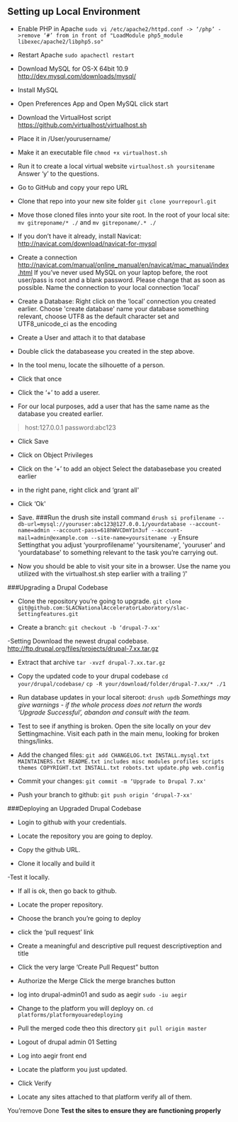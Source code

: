 Setting up Local Environment
----------------------------

- Enable PHP in Apache
   `sudo vi /etc/apache2/httpd.conf -> ‘/php’ ->remove ‘#’ from in front of "LoadModule php5_module libexec/apache2/libphp5.so" `

- Restart Apache
   `sudo apachectl restart`

- Download MySQL for OS-X 64bit 10.9
http://dev.mysql.com/downloads/mysql/

- Install MySQL

- Open Preferences App and Open MySQL
click start

- Download the VirtualHost script
https://github.com/virtualhost/virtualhost.sh

- Place it in /User/yourusername/

- Make it an executable file
`chmod +x virtualhost.sh`

- Run it to create a local virtual website
`virtualhost.sh yoursitename`
Answer ‘y’ to the questions.

- Go to GitHub and copy your repo URL

- Clone that repo into your new site folder
`git clone yourrepourl.git`

- Move those cloned files innto your site root.
In the root of your local site: `mv gitreponame/* ./`
and `mv gitreponame/.* ./`

- If you don’t have it already, install Navicat:
http://navicat.com/download/navicat-for-mysql

- Create a connection
http://navicat.com/manual/online_manual/en/navicat/mac_manual/index.html
If you’ve never used MySQL on your laptop before, the root user/pass is root and a blank password.
Please change that as soon as possible.
Name the connection to your local connection ‘local'

- Create a Database:
Right click on the ‘local’ connection you created earlier.
Choose 'create database'
name your database something relevant, choose UTF8 as the default character set and UTF8_unicode_ci as the encoding

- Create a User and attach it to that database
- Double click the databasease you created in the step above.
- In the tool menu, locate the silhouette of a person.
- Click that once
- Click the ‘+’ to add a userer.
- For our local purposes, add a user that has the same name as the database you created earlier.
> host:127.0.0.1
password:abc123
- Click Save
- Click on Object Privileges
- Click on the ‘+’ to add an object
  Select the databasebase you created earlier
- in the right pane, right click and ‘grant all'
- Click ‘Ok'
- Save.
###Run the drush site install command
```drush si profilename --db-url=mysql://youruser:abc123@127.0.0.1/yourdatabase --account-name=admin --account-pass=618hWVCDmY1n3uf --account-mail=admin@example.com --site-name=yoursitename -y```
Ensure Settingthat you adjust ‘yourprofilename' ‘yoursitename', 'youruser' and ‘yourdatabase' to something relevant to the task you’re carrying out.

- Now you should be able to visit your site in a browser. Use the name you utilized with the virtualhost.sh step earlier with a trailing ‘/'

###Upgrading a Drupal Codebase
- Clone the repository you’re going to upgrade.
`git clone git@github.com:SLACNationalAcceleratorLaboratory/slac-Settingfeatures.git`

- Create a branch:
`git checkout -b ‘drupal-7-xx'`

-Setting Download the newest drupal codebase.
http://ftp.drupal.org/files/projects/drupal-7.xx.tar.gz

- Extract that archive
`tar -xvzf drupal-7.xx.tar.gz`

- Copy the updated code to your drupal codebase
`cd your/drupal/codebase/`
`cp -R your/download/folder/drupal-7.xx/* ./1`

- Run database updates
in your local siteroot: `drush updb`
*Somethings may give warnings - if the whole process does not return the words ‘Upgrade Successful’, abandon and consult with the team.*

- Test to see if anything is broken.
Open the site locally on your dev Settingmachine. Visit each path in the main menu, looking for broken things/links.

- Add the changed files:
```git add CHANGELOG.txt INSTALL.mysql.txt MAINTAINERS.txt README.txt includes misc modules profiles scripts themes COPYRIGHT.txt INSTALL.txt robots.txt update.php web.config```

- Commit your changes:
`git commit -m ‘Upgrade to Drupal 7.xx'`

- Push your branch to github:
`git push origin ‘drupal-7-xx'`

###Deploying an Upgraded Drupal Codebase

- Login to github with your credentials.

- Locate the repository you are going to deploy.
- Copy the github URL.

- Clone it locally and build it

 -Test it locally.

- If all is ok, then go back to github.
- Locate the proper repository.
 - Choose the branch you’re going to deploy
 -  click the ‘pull request’ link
 - Create a meaningful and descriptive pull request descriptiveption and title
 - Click the very large ‘Create Pull Request” button

- Authorize the Merge
Click the merge branches button

- log into drupal-admin01 and sudo as aegir
`sudo -iu aegir`

- Change to the platform you will deployy on.
`cd platforms/platformyouaredeploying`

- Pull the merged code theo this directory
`git pull origin master`
- Logout of drupal admin 01
Setting
- Log into aegir front end
- Locate the platform you just updated.
- Click Verify

- Locate any sites attached to that platform
verify all of them.

You’remove Done
**Test the sites to ensure they are functioning properly**
